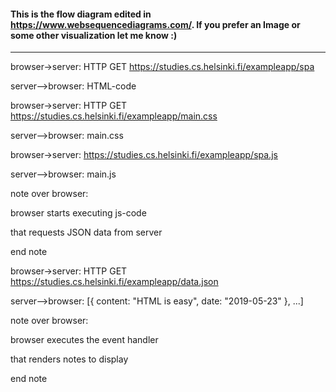  #### This is the flow diagram edited in https://www.websequencediagrams.com/. If you prefer an Image or some other visualization let me know :)

___________________________________________________________________________


browser->server: HTTP GET https://studies.cs.helsinki.fi/exampleapp/spa

server-->browser: HTML-code

browser->server: HTTP GET https://studies.cs.helsinki.fi/exampleapp/main.css

server-->browser: main.css

browser->server: https://studies.cs.helsinki.fi/exampleapp/spa.js

server-->browser: main.js



note over browser:

browser starts executing js-code

that requests JSON data from server 

end note



browser->server: HTTP GET https://studies.cs.helsinki.fi/exampleapp/data.json

server-->browser: [{ content: "HTML is easy", date: "2019-05-23" }, ...]



note over browser:

browser executes the event handler

that renders notes to display

end note